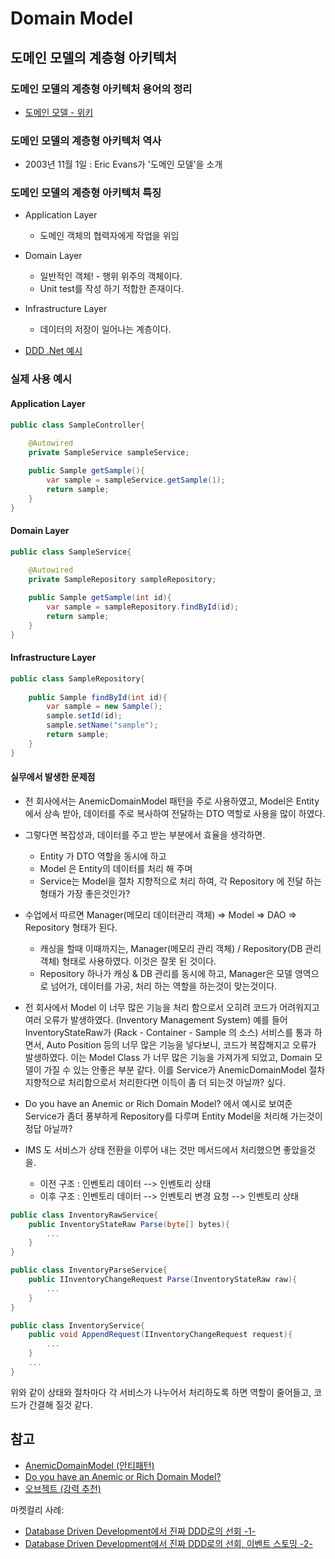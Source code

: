 # Domain Model

## 도메인 모델의 계층형 아키텍처

### 도메인 모델의 계층형 아키텍처 용어의 정리

* [도메인 모델 - 위키](https://ko.wikipedia.org/wiki/%EB%8F%84%EB%A9%94%EC%9D%B8_%EB%AA%A8%EB%8D%B8)

### 도메인 모델의 계층형 아키텍처 역사

* 2003년 11월 1일 : Eric Evans가 '도메인 모델'을 소개

### 도메인 모델의 계층형 아키텍처 특징

* Application Layer
  * 도메인 객체의 협력자에게 작업을 위임

* Domain Layer
  * 일반적인 객체! - 행위 위주의 객체이다.
  * Unit test를 작성 하기 적합한 존재이다.

* Infrastructure Layer
  * 데이터의 저장이 일어나는 계층이다.

* [DDD .Net 예시](https://learn.microsoft.com/ko-kr/dotnet/architecture/microservices/microservice-ddd-cqrs-patterns/ddd-oriented-microservice)

### 실제 사용 예시

#### Application Layer

```java
public class SampleController{
    
    @Autowired
    private SampleService sampleService;

    public Sample getSample(){
        var sample = sampleService.getSample(1);
        return sample;
    }
}
```

#### Domain Layer

```java
public class SampleService{
    
    @Autowired
    private SampleRepository sampleRepository;

    public Sample getSample(int id){
        var sample = sampleRepository.findById(id);
        return sample;
    }
}
```

#### Infrastructure Layer

```java
public class SampleRepository{
    
    public Sample findById(int id){
        var sample = new Sample();
        sample.setId(id);
        sample.setName("sample");
        return sample;
    }
}
```

#### 실무에서 발생한 문제점

* 전 회사에서는 AnemicDomainModel 패턴을 주로 사용하였고, Model은 Entity 에서 상속 받아, 데이터를 주로 복사하여 전달하는 DTO 역할로 사용을 많이 하였다.
* 그렇다면 복잡성과, 데이터를 주고 받는 부분에서 효율을 생각하면.
  * Entity 가 DTO 역할을 동시에 하고
  * Model 은 Entity의 데이터를 처리 해 주며
  * Service는 Model을 절차 지향적으로 처리 하여, 각 Repository 에 전달 하는 형태가 가장 좋은것인가?
* 수업에서 따르면 Manager(메모리 데이터관리 객체) => Model => DAO => Repository 형태가 된다.
  * 캐싱을 할때 이때까지는, Manager(메모리 관리 객체) / Repository(DB 관리 객체) 형태로 사용하였다. 이것은 잘못 된 것이다.
  * Repository 하나가 캐싱 & DB 관리를 동시에 하고, Manager은 모델 영역으로 넘어가, 데이터를 가공, 처리 하는 역할을 하는것이 맞는것이다.

* 전 회사에서 Model 이 너무 많은 기능을 처리 함으로서 오히려 코드가 어려워지고 여러 오류가 발생하였다. (Inventory Management System) 예를 들어 InventoryStateRaw가 (Rack - Container - Sample 의 소스) 서비스를 통과 하면서, Auto Position 등의 너무 많은 기능을 넣다보니, 코드가 복잡해지고 오류가 발생하였다. 이는 Model Class 가 너무 많은 기능을 가져가게 되었고, Domain 모델이 가질 수 있는 안좋은 부분 같다. 이를 Service가 AnemicDomainModel 절차 지향적으로 처리함으로서 처리한다면 이득이 좀 더 되는것 아닐까? 싶다.

* Do you have an Anemic or Rich Domain Model? 에서 예시로 보여준 Service가 좀더 풍부하게 Repository를 다루며 Entity Model을 처리해 가는것이 정답 아닐까?

* IMS 도 서비스가 상태 전환을 이루어 내는 것만 메서드에서 처리했으면 좋았을것을.
  * 이전 구조 : 인벤토리 데이터 --> 인벤토리 상태
  * 이후 구조 : 인벤토리 데이터 --> 인벤토리 변경 요청 --> 인벤토리 상태

```C#
public class InventoryRawService{
    public InventoryStateRaw Parse(byte[] bytes){
        ...
    }
}

public class InventoryParseService{
    public IInventoryChangeRequest Parse(InventoryStateRaw raw){
        ...
    }
}

public class InventoryService{
    public void AppendRequest(IInventoryChangeRequest request){
        ...
    }
    ...
}
```

위와 같이 상태와 절차마다 각 서비스가 나누어서 처리하도록 하면 역할이 줄어들고, 코드가 간결해 질것 같다.


## 참고

* [AnemicDomainModel (안티패턴)](https://martinfowler.com/bliki/AnemicDomainModel.html)
* [Do you have an Anemic or Rich Domain Model?](https://dev.to/crovitz/have-you-anemic-or-rich-domain-model-2ala)
* [오브젝트 (강력 추천)](https://wikibook.co.kr/object/)

마켓컬리 사례:

* [Database Driven Development에서 진짜 DDD로의 선회 -1-](https://helloworld.kurly.com/blog/road-to-ddd/)
* [Database Driven Development에서 진짜 DDD로의 선회, 이벤트 스토밍 -2-](https://helloworld.kurly.com/blog/event-storming/)